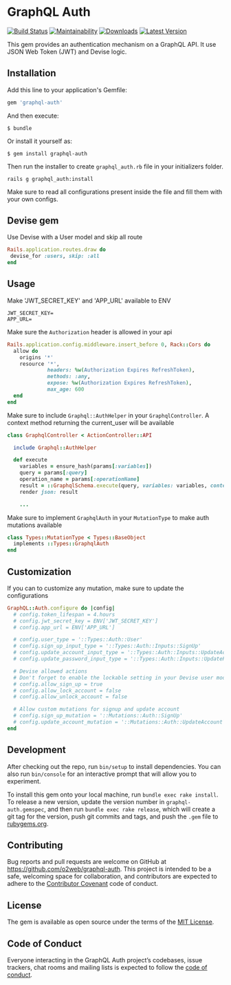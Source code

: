 # GraphQL Auth

[![Build Status](https://travis-ci.org/o2web/graphql-auth.svg?branch=master)](https://travis-ci.org/o2web/graphql-auth) [![Maintainability](https://api.codeclimate.com/v1/badges/7e2515bb59f0b205a603/maintainability)](https://codeclimate.com/github/o2web/graphql-auth/maintainability)
[![Downloads](https://img.shields.io/gem/dt/graphql-auth.svg)](https://rubygems.org/gems/graphql-auth)
[![Latest Version](https://img.shields.io/gem/v/graphql-auth.svg)](https://rubygems.org/gems/graphql-auth)

This gem provides an authentication mechanism on a GraphQL API. It use JSON Web Token (JWT) and Devise logic.

## Installation

Add this line to your application's Gemfile:

```ruby
gem 'graphql-auth'
```

And then execute:

    $ bundle

Or install it yourself as:

    $ gem install graphql-auth

Then run the installer to create `graphql_auth.rb` file in your initializers folder.

```
rails g graphql_auth:install
```

Make sure to read all configurations present inside the file and fill them with your own configs.

## Devise gem

 Use Devise with a User model and skip all route

 ```ruby
Rails.application.routes.draw do
  devise_for :users, skip: :all
end
```

## Usage

Make 'JWT_SECRET_KEY' and 'APP_URL' available to ENV

```
JWT_SECRET_KEY=
APP_URL=
```

Make sure the `Authorization` header is allowed in your api

```ruby
Rails.application.config.middleware.insert_before 0, Rack::Cors do
  allow do
    origins '*'
    resource '*',
             headers: %w(Authorization Expires RefreshToken),
             methods: :any,
             expose: %w(Authorization Expires RefreshToken),
             max_age: 600
  end
end
```

Make sure to include `Graphql::AuthHelper` in your `GraphqlController`. A context method returning the current_user will be available

```ruby
class GraphqlController < ActionController::API

  include Graphql::AuthHelper

  def execute
    variables = ensure_hash(params[:variables])
    query = params[:query]
    operation_name = params[:operationName]
    result = ::GraphqlSchema.execute(query, variables: variables, context: context, operation_name: operation_name)
    render json: result

    ...
```

Make sure to implement `GraphqlAuth` in your `MutationType` to make auth mutations available

```ruby
class Types::MutationType < Types::BaseObject
  implements ::Types::GraphqlAuth
end
```

## Customization

If you can to customize any mutation, make sure to update the configurations

```ruby
GraphQL::Auth.configure do |config|
  # config.token_lifespan = 4.hours
  # config.jwt_secret_key = ENV['JWT_SECRET_KEY']
  # config.app_url = ENV['APP_URL']

  # config.user_type = '::Types::Auth::User'
  # config.sign_up_input_type = '::Types::Auth::Inputs::SignUp'
  # config.update_account_input_type = '::Types::Auth::Inputs::UpdateAccount' 
  # config.update_password_input_type = '::Types::Auth::Inputs::UpdatePassword'

  # Devise allowed actions
  # Don't forget to enable the lockable setting in your Devise user model if you plan on using the lock_account feature
  # config.allow_sign_up = true
  # config.allow_lock_account = false
  # config.allow_unlock_account = false

  # Allow custom mutations for signup and update account
  # config.sign_up_mutation = '::Mutations::Auth::SignUp'
  # config.update_account_mutation = '::Mutations::Auth::UpdateAccount'
end
```

## Development

After checking out the repo, run `bin/setup` to install dependencies. You can also run `bin/console` for an interactive prompt that will allow you to experiment.

To install this gem onto your local machine, run `bundle exec rake install`. To release a new version, update the version number in `graphql-auth.gemspec`, and then run `bundle exec rake release`, which will create a git tag for the version, push git commits and tags, and push the `.gem` file to [rubygems.org](https://rubygems.org).

## Contributing

Bug reports and pull requests are welcome on GitHub at https://github.com/o2web/graphql-auth. This project is intended to be a safe, welcoming space for collaboration, and contributors are expected to adhere to the [Contributor Covenant](http://contributor-covenant.org) code of conduct.

## License

The gem is available as open source under the terms of the [MIT License](http://opensource.org/licenses/MIT).

## Code of Conduct

Everyone interacting in the GraphQL Auth project’s codebases, issue trackers, chat rooms and mailing lists is expected to follow the [code of conduct](https://github.com/o2web/graphql-auth/blob/master/CODE_OF_CONDUCT.md).
